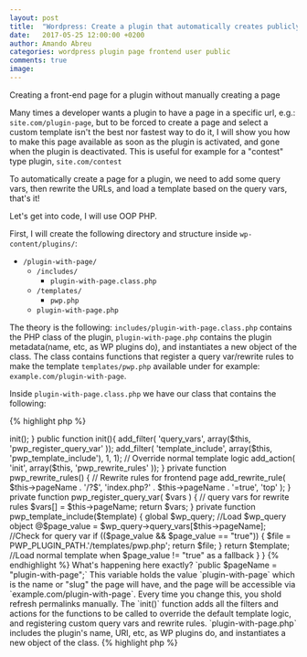 ```yaml
---
layout: post
title:  "Wordpress: Create a plugin that automatically creates publicly facing page"
date:   2017-05-25 12:00:00 +0200
author: Amando Abreu
categories: wordpress plugin page frontend user public
comments: true
image:
---
```

Creating a front-end page for a plugin without manually creating a page

Many times a developer wants a plugin to have a page in a specific url, e.g.: <code>site.com/plugin-page</code>, but to be forced to create a page and select a custom template isn't the best nor fastest way to do it, I will show you how to make this page available as soon as the plugin is activated, and gone when the plugin is deactivated.
This is useful for example for a "contest" type plugin, <code>site.com/contest</code>

To automatically create a page for a plugin, we need to add some query vars, then rewrite the URLs, and load a template based on the query vars, that's it!

Let's get into code, I will use OOP PHP.

First, I will create the following directory and structure inside `wp-content/plugins/`:
- `/plugin-with-page/`
  - `/includes/`
    - `plugin-with-page.class.php`
  - `/templates/`
    - `pwp.php`
  - `plugin-with-page.php`

The theory is the following:
`includes/plugin-with-page.class.php` contains the PHP class of the plugin, `plugin-with-page.php` contains the plugin metadata(name, etc, as WP plugins do), and instantiates a new object of the class. The class contains functions that register a query var/rewrite rules to make the template `templates/pwp.php` available under for example: `example.com/plugin-with-page`.

Inside `plugin-with-page.class.php` we have our class that contains the following:

{% highlight php %}
<?php
class pluginWithPage {
  public $pageName = "plugin-with-page"; // This will be the name/URL of the page, eg: example.com/plugin-with-page
  public function __construct(){
    $this->init();
  }

  public function init(){
    add_filter( 'query_vars', array($this, 'pwp_register_query_var' ));
    add_filter( 'template_include', array($this, 'pwp_template_include'), 1, 1); // Override normal template logic
    add_action( 'init', array($this, 'pwp_rewrite_rules' ));
  }

  private function pwp_rewrite_rules() { // Rewrite rules for frontend page
      add_rewrite_rule( $this->pageName . '/?$', 'index.php?' . $this->pageName . '=true', 'top' );
  }

  private function pwp_register_query_var( $vars ) { // query vars for rewrite rules
      $vars[] = $this->pageName;
      return $vars;
  }

  private function pwp_template_include($template)
  {
      global $wp_query; //Load $wp_query object
      @$page_value = $wp_query->query_vars[$this->pageName]; //Check for query var

      if (($page_value && $page_value == "true")) {
          $file = PWP_PLUGIN_PATH.'/templates/pwp.php';
          return $file;
      }

      return $template; //Load normal template when $page_value != "true" as a fallback
  }
}
{% endhighlight %}

What's happening here exactly?

`public $pageName = "plugin-with-page";`

This variable holds the value `plugin-with-page` which is the name or "slug" the page will have, and the page will be accessible via `example.com/plugin-with-page`. Every time you change this, you shold refresh permalinks manually.

The `init()` function adds all the filters and actions for the functions to be called to override the default template logic, and  registering custom query vars and rewrite rules.

`plugin-with-page.php` includes the plugin's name, URI, etc, as WP plugins do, and instantiates a new object of the class.
{% highlight php %}
<?php
/*
    Plugin Name: Plugin with page
    Plugin URI:
    Description:
    Version: 1.0.0
    Author: Amando Abreu
    Author URI:
    License:
*/
define( 'PWP_PLUGIN_PATH', plugin_dir_path( __FILE__ ) );
require('includes/plugin-with-page.class.php');
$pwp = new pluginWithPage();
{% endhighlight %}

`templates/pwp.php` will include any special functionality you want the user to see!

Permalinks should be refreshed when the plugin is activated, it would be possible to add functionality to do so automatically and have the plugin's slug saved in the database, but that's out of the scope of this write-up.
